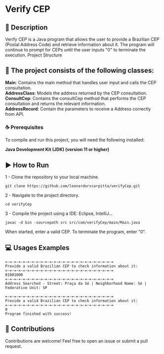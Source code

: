 # Verify CEP

## 📄 Description

Verify CEP is a Java program that allows the user to provide a Brazilian CEP (Postal Address Code) and retrieve information about it. The program will continue to prompt for CEPs until the user inputs "0" to terminate the execution.
Project Structure

## 📕 The project consists of the following classes:

**Main**: Contains the main method that handles user input and calls the CEP consultation. <br>
**AddressClass**: Models the address returned by the CEP consultation. <br>
**ConsultCep**: Contains the consultCep method that performs the CEP consultation and returns the relevant information. <br>
**AddressRecord**: Contain the parameters to receive a Address correctly from API.

### ☕ Prerequisites

To compile and run this project, you will need the following installed:

**Java Development Kit (JDK) (version 11 or higher)**

## ▶️ How to Run

1 - Clone the repository to your local machine.

    git clone https://github.com/leonardorscarpitta/verifyCep.git

2 - Navigate to the project directory.

    cd verifyCep

3 - Compile the project using a IDE: Eclipse, IntelliJ...

    javac -d bin -sourcepath src src/com/verifyCep/main/Main.java

When started, enter a valid CEP. To terminate the program, enter "0".

## 💻 Usages Examples

```
=-=-=-=-=-=-=-=-=-=-=-=-=-=-=-=-=-=-=-=-=-=-=-=-=
Provide a valid Brazilian CEP to check information about it:
=-=-=-=-=-=-=-=-=-=-=-=-=-=-=-=-=-=-=-=-=-=-=-=-=
01001000
=-=-=-=-=-=-=-=-=-=-=-=-=-=-=-=-=-=-=-=-=-=-=-=-=
Address Searched - Street: Praça da Sé | Neighborhood Name: Sé | Federative Unit: SP
```

```
=-=-=-=-=-=-=-=-=-=-=-=-=-=-=-=-=-=-=-=-=-=-=-=-=
Provide a valid Brazilian CEP to check information about it:
=-=-=-=-=-=-=-=-=-=-=-=-=-=-=-=-=-=-=-=-=-=-=-=-=
0
Program finished with success!

```
## 👋 Contributions

Contributions are welcome! Feel free to open an issue or submit a pull request.
